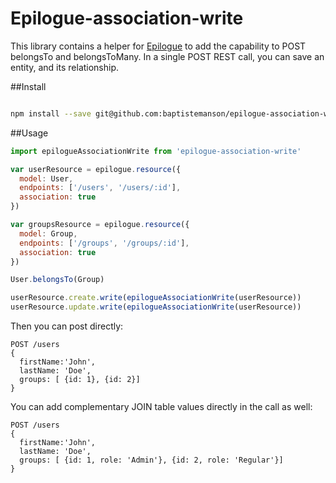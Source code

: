# Epilogue-association-write


This library contains a helper for [Epilogue](https://github.com/dchester/epilogue) to add the capability to POST belongsTo and belongsToMany.
In a single POST REST call, you can save an entity, and its relationship.

##Install

```bash

npm install --save git@github.com:baptistemanson/epilogue-association-write.git
```

##Usage


```javascript
import epilogueAssociationWrite from 'epilogue-association-write'

var userResource = epilogue.resource({
  model: User,
  endpoints: ['/users', '/users/:id'],
  association: true
})

var groupsResource = epilogue.resource({
  model: Group,
  endpoints: ['/groups', '/groups/:id'],
  association: true
})

User.belongsTo(Group)

userResource.create.write(epilogueAssociationWrite(userResource))
userResource.update.write(epilogueAssociationWrite(userResource))
```

Then you can post directly:
```
POST /users
{
  firstName:'John',
  lastName: 'Doe',
  groups: [ {id: 1}, {id: 2}]
}
```
You can add complementary JOIN table values directly in the call as well:

```
POST /users
{
  firstName:'John',
  lastName: 'Doe',
  groups: [ {id: 1, role: 'Admin'}, {id: 2, role: 'Regular'}]
}
```